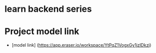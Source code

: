 # learn backend series

# Project model link
- [model link] (https://app.eraser.io/workspace/YtPqZ1VogxGy1jzIDkzj)